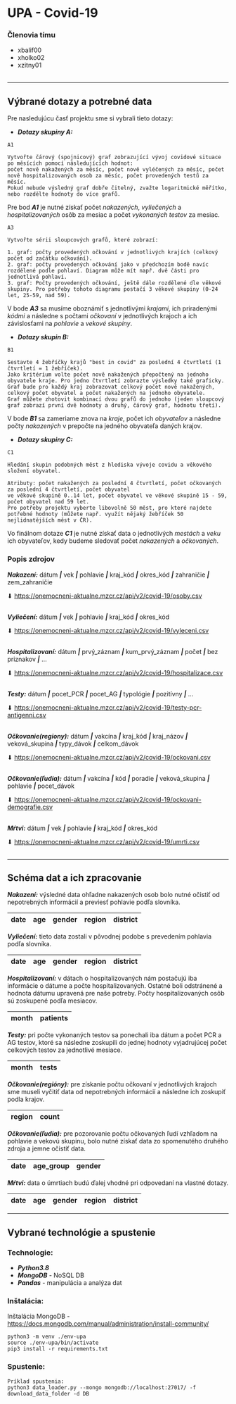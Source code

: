 # UPA - Covid-19

### Členovia tímu

- xbalif00
- xholko02
- xzitny01
<br/><br/>
 
***

## Výbrané dotazy a potrebné data

Pre nasledujúcu časť projektu sme si vybrali tieto dotazy:

- ***Dotazy skupiny A:*** 
```
A1

Vytvořte čárový (spojnicový) graf zobrazující vývoj covidové situace po měsících pomocí následujících hodnot: 
počet nově nakažených za měsíc, počet nově vyléčených za měsíc, počet nově hospitalizovaných osob za měsíc, počet provedených testů za měsíc. 
Pokud nebude výsledný graf dobře čitelný, zvažte logaritmické měřítko, nebo rozdělte hodnoty do více grafů. 
```

Pre bod ***A1*** je nutné získať počet *nakazených*, *vyliečených* a *hospitalizovaných* osôb za mesiac a počet *vykonaných testov* za mesiac.

```
A3

Vytvořte sérii sloupcových grafů, které zobrazí:

1. graf: počty provedených očkování v jednotlivých krajích (celkový počet od začátku očkování).
2. graf: počty provedených očkování jako v předchozím bodě navíc rozdělené podle pohlaví. Diagram může mít např. dvě části pro jednotlivá pohlaví.
3. graf: Počty provedených očkování, ještě dále rozdělené dle věkové skupiny. Pro potřeby tohoto diagramu postačí 3 věkové skupiny (0-24 let, 25-59, nad 59).
```

V bode ***A3*** sa musíme oboznámiť s jednotlivými *krajami*, ich priradenými *kódmi* a následne s počtami *očkovaní* v jednotlivých krajoch a ich závislosťami na *pohlavie* a *vekové skupiny*.

- ***Dotazy skupin B:***

```
B1

Sestavte 4 žebříčky krajů "best in covid" za poslední 4 čtvrtletí (1 čtvrtletí = 1 žebříček). 
Jako kritérium volte počet nově nakažených přepočtený na jednoho obyvatele kraje. Pro jedno čtvrtletí zobrazte výsledky také graficky. 
Graf bude pro každý kraj zobrazovat celkový počet nově nakažených, celkový počet obyvatel a počet nakažených na jednoho obyvatele. 
Graf můžete zhotovit kombinací dvou grafů do jednoho (jeden sloupcový graf zobrazí první dvě hodnoty a druhý, čárový graf, hodnotu třetí). 
```

V bode ***B1*** sa zameriame znova na *kraje*, počet ich *obyvateľov* a následne počty *nakazených* v prepočte na jedného obyvateľa daných krajov. 

- ***Dotazy skupiny C:***

```
C1

Hledání skupin podobných měst z hlediska vývoje covidu a věkového složení obyvatel.

Atributy: počet nakažených za poslední 4 čtvrtletí, počet očkovaných za poslední 4 čtvrtletí, počet obyvatel 
ve věkové skupině 0..14 let, počet obyvatel ve věkové skupině 15 - 59, počet obyvatel nad 59 let.
Pro potřeby projektu vyberte libovolně 50 měst, pro které najdete potřebné hodnoty (můžete např. využít nějaký žebříček 50 nejlidnatějších měst v ČR).
```

Vo finálnom dotaze ***C1*** je nutné získať data o jednotlivých *mestách* a *veku* ich obyvateľov, kedy budeme sledovať počet *nakazených* a *očkovaných*. 



### Popis zdrojov

***Nakazení:*** dátum ***|*** vek ***|*** pohlavie ***|*** kraj_kód ***|*** okres_kód ***|*** zahraničie ***|*** zem_zahraničie   

⬇ https://onemocneni-aktualne.mzcr.cz/api/v2/covid-19/osoby.csv
<br/><br/>

***Vyliečení:*** dátum ***|*** vek ***|*** pohlavie ***|*** kraj_kód ***|*** okres_kód 

⬇ https://onemocneni-aktualne.mzcr.cz/api/v2/covid-19/vyleceni.csv
<br/><br/>

***Hospitalizovaní:*** dátum ***|*** prvý_záznam ***|*** kum_prvý_záznam ***|*** počet ***|*** bez priznakov ***|*** ... 

⬇ https://onemocneni-aktualne.mzcr.cz/api/v2/covid-19/hospitalizace.csv
<br/><br/>

***Testy:*** dátum ***|*** pocet_PCR ***|*** pocet_AG ***|*** typológie ***|*** pozitívny ***|*** ...

⬇ https://onemocneni-aktualne.mzcr.cz/api/v2/covid-19/testy-pcr-antigenni.csv
<br/><br/>


***Očkovanie(regiony):*** dátum ***|*** vakcína ***|*** kraj_kód ***|*** kraj_názov ***|*** veková_skupina ***|*** typy_dávok ***|*** celkom_dávok  

⬇ https://onemocneni-aktualne.mzcr.cz/api/v2/covid-19/ockovani.csv
<br/><br/>

***Očkovanie(ľudia):*** dátum ***|*** vakcína ***|*** kód ***|*** poradie ***|*** veková_skupina ***|*** pohlavie ***|*** pocet_dávok

⬇ https://onemocneni-aktualne.mzcr.cz/api/v2/covid-19/ockovani-demografie.csv
<br/><br/>

***Mŕtvi:*** dátum ***|*** vek ***|*** pohlavie ***|*** kraj_kód ***|*** okres_kód

⬇ https://onemocneni-aktualne.mzcr.cz/api/v2/covid-19/umrti.csv
<br/><br/>

***

## Schéma dat a ich zpracovanie

***Nakazení:*** výsledné data ohľadne nakazených osob bolo nutné očistiť od 
nepotrebných informácií a previesť pohlavie podľa slovníka.


| date | age | gender | region | district |
|------|-----|--------|--------|----------|

***Vyliečení:*** tieto data zostali v pôvodnej podobe s prevedením pohlavia podľa slovníka.

| date | age | gender | region | district |
|------|-----|--------|--------|----------|

***Hospitalizovaní:*** v dátach o hospitalizovaných nám postačujú 
iba informácie o dátume a počte hospitalizovaných. Ostatné boli odstránené a hodnota dátumu upravená pre naše potreby.
Počty hospitalizovaných osôb sú zoskupené podľa mesiacov.

| month | patients |
|-------|----------|

***Testy:*** pri počte vykonaných testov sa ponechali iba dátum a počet PCR a AG testov, ktoré sa následne zoskupili do jednej hodnoty vyjadrujúcej počet celkových testov za jednotlivé mesiace.

| month | tests |
|-------|-------|

***Očkovanie(regióny):*** pre získanie počtu očkovaní v jednotlivých krajoch sme museli vyčitiť data od nepotrebných informácií
a následne ich zoskupiť podla krajov.

| region | count |
|--------|-------|

***Očkovanie(ľudia):*** pre pozorovanie počtu očkovaných ľudí vzhľadom na pohlavie a vekovú skupinu, bolo nutné
získať data zo spomenutého druhého zdroja a jemne očistiť data.

| date | age_group | gender |
|------|-----------|--------|

***Mŕtvi:*** data o úmrtiach budú ďalej vhodné pri odpovedaní na vlastné dotazy.

| date | age | gender | region | district |
|------|-----|--------|--------|----------|

***

## Vybrané technológie a spustenie

### Technologie:

- ***Python3.8***
- ***MongoDB*** - NoSQL DB
- ***Pandas*** - manipulácia a analýza dat

### Inštalácia:

Inštalácia MongoDB - https://docs.mongodb.com/manual/administration/install-community/

```
python3 -m venv ./env-upa
source ./env-upa/bin/activate
pip3 install -r requirements.txt
```
### Spustenie:


```
Príklad spustenia:
python3 data_loader.py --mongo mongodb://localhost:27017/ -f download_data_folder -d DB
```